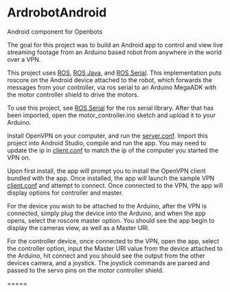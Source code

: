 # ArdrobotAndroid
Android component for Openbots

The goal for this project was to build an Android app to control and view live streaming footage from an Arduino based robot from anywhere in the world over a VPN.

This project uses [ROS](http://www.ros.org/about-ros/), [ROS Java](https://github.com/rosjava/rosjava_core), and [ROS Serial](https://github.com/cloudspace/rosserial_arduino).
This implementation puts roscore on the Android device attached to the robot, which forwards the messages from your controller, via ros serial to an Arduino MegaADK with the motor controller shield to drive the motors.

To use this project, see [ROS Serial](https://github.com/cloudspace/rosserial_arduino) for the ros serial library. 
After that has been imported, open the motor_controller.ino sketch and upload it to your Arduino.

Install OpenVPN on your computer, and run the [server.conf](Resources/VPN/server.conf). 
Import this project into Android Studio, compile and run the app. You may need to update the ip in [client.conf](app/src/main/res/raw/client.conf) to match the ip of the computer you started the VPN on.

Upon first install, the app will prompt you to install the OpenVPN client bundled with the app. 
Once installed, the app will launch the sample VPN [client.conf](app/src/main/res/raw/client.conf) and attempt to connect. Once connected to the VPN, the app will display options for controller and master. 

For the device you wish to be attached to the Arduino, after the VPN is connected, simply plug the device into the Arduino, and when the app opens, select the roscore master option. You should see the app begin to display the cameras view, as well as a Master URI.


For the controller device, once connected to the VPN, open the app, select the controller option, input the Master URI value from the device attached to the Arduino, hit connect and you should see the output from the other devices camera, and a joystick. The joystick commands are parsed and passed to the servo pins on the motor controller shield.

=====
